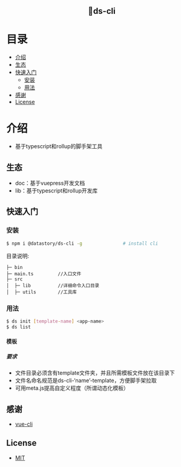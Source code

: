 


<h2 align="center">ds-cli</h2>

# 目录

- [介绍](#介绍)
- [生态](#生态)
- [快速入门](#快速入门)
  - [安装](#安装)
  - [用法](#用法)
- [感谢](#感谢)
- [License](#license)

# 介绍

- 基于typescript和rollup的脚手架工具

## 生态

- doc：基于vuepress开发文档
- lib：基于typescript和rollup开发库


## 快速入门

### 安装

```bash
$ npm i @datastory/ds-cli -g               # install cli
```

目录说明:

```
├─ bin             
├─ main.ts         //入口文件
├─ src
│  ├─ lib          //详细命令入口目录
│  ├─ utils        //工具库
```

### 用法

```bash
$ ds init [template-name] <app-name>            
$ ds list
```
#### 模板

##### 要求

- 文件目录必须含有template文件夹，并且所需模板文件放在该目录下
- 文件名命名规范是ds-cli-‘name’-template，方便脚手架拉取
- 可用meta.js提高自定义程度（所谓动态化模板）

## 感谢

- [vue-cli](https://github.com/vuejs/vue-cli)

## License

- [MIT](https://opensource.org/licenses/MIT)
